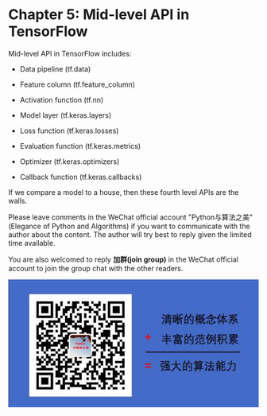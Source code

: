 # Chapter 5: Mid-level API in TensorFlow

Mid-level API in TensorFlow includes:

* Data pipeline (tf.data)

* Feature column (tf.feature_column)

* Activation function (tf.nn)

* Model layer (tf.keras.layers)

* Loss function (tf.keras.losses)

* Evaluation function (tf.keras.metrics)

* Optimizer (tf.keras.optimizers)

* Callback function (tf.keras.callbacks)

If we compare a model to a house, then these fourth level APIs are the walls.


Please leave comments in the WeChat official account "Python与算法之美" (Elegance of Python and Algorithms) if you want to communicate with the author about the content. The author will try best to reply given the limited time available.

You are also welcomed to reply **加群(join group)** in the WeChat official account to join the group chat with the other readers.

![image.png](./data/Python与算法之美logo.jpg)

```python

```
